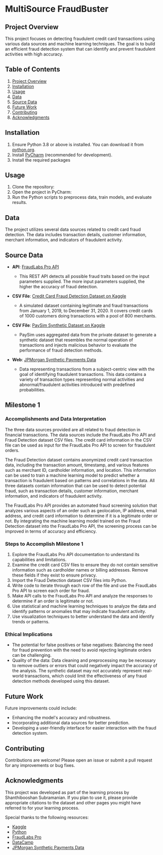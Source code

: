 # MultiSource FraudBuster

## Project Overview

This project focuses on detecting fraudulent credit card transactions using various data sources and machine learning techniques. The goal is to build an efficient fraud detection system that can identify and prevent fraudulent activities with high accuracy.

## Table of Contents

1. [Project Overview](#project-overview)
2. [Installation](#installation)
3. [Usage](#usage)
4. [Data](#data)
5. [Source Data](#source-data)
6. [Future Work](#future-work)
7. [Contributing](#contributing)
8. [Acknowledgments](#acknowledgments)

    
## Installation

1. Ensure Python 3.8 or above is installed. You can download it from [python.org](https://www.python.org/downloads/).
2. Install [PyCharm](https://www.jetbrains.com/pycharm/download/) (recommended for development).
3. Install the required packages


## Usage

1. Clone the repository:
2. Open the project in PyCharm:
3. Run the Python scripts to preprocess data, train models, and evaluate results.

## Data

The project utilizes several data sources related to credit card fraud detection. The data includes transaction details, customer information, merchant information, and indicators of fraudulent activity.

## Source Data

- **API**: [FraudLabs Pro API](https://www.fraudlabspro.com/developer/api/screen-order?ref=apilist.fun)
  - This REST API detects all possible fraud traits based on the input parameters supplied. The more input parameters supplied, the higher the accuracy of fraud detection.

- **CSV File**: [Credit Card Fraud Detection Dataset on Kaggle](https://www.kaggle.com/datasets/shayannaveed/credit-card-fraud-detection)
  - A simulated dataset containing legitimate and fraud transactions from January 1, 2019, to December 31, 2020. It covers credit cards of 1000 customers doing transactions with a pool of 800 merchants.

- **CSV File**: [PaySim Synthetic Dataset on Kaggle](https://www.kaggle.com/datasets/ealaxi/paysim1)
  - PaySim uses aggregated data from the private dataset to generate a synthetic dataset that resembles the normal operation of transactions and injects malicious behavior to evaluate the performance of fraud detection methods.

- **Web**: [JPMorgan Synthetic Payments Data](https://www.jpmorgan.com/synthetic-data/payments-data-for-fraud-detection)
  - Data representing transactions from a subject-centric view with the goal of identifying fraudulent transactions. This data contains a variety of transaction types representing normal activities and abnormal/fraudulent activities introduced with predefined probabilities.

## Milestone 1

### Accomplishments and Data Interpretation

The three data sources provided are all related to fraud detection in financial transactions. The data sources include the FraudLabs Pro API and Fraud Detection dataset CSV files. The credit card information in the CSV file can be used as input for the FraudLabs Pro API to screen for fraudulent orders.

The Fraud Detection dataset contains anonymized credit card transaction data, including the transaction amount, timestamp, and various features such as merchant ID, cardholder information, and location. This information can be used to train a machine learning model to predict whether a transaction is fraudulent based on patterns and correlations in the data. All three datasets contain information that can be used to detect potential fraud, such as transaction details, customer information, merchant information, and indicators of fraudulent activity.

The FraudLabs Pro API provides an automated fraud screening solution that analyzes various aspects of an order such as geolocation, IP address, email address, and credit card information to determine if it is a legitimate order or not. By integrating the machine learning model trained on the Fraud Detection dataset into the FraudLabs Pro API, the screening process can be improved in terms of accuracy and efficiency.

### Steps to Accomplish Milestone 1

1. Explore the FraudLabs Pro API documentation to understand its capabilities and limitations.
2. Examine the credit card CSV files to ensure they do not contain sensitive information such as cardholder names or billing addresses. Remove these fields if they exist to ensure privacy.
3. Import the Fraud Detection dataset CSV files into Python.
4. Write code to iterate through each row of the file and use the FraudLabs Pro API to screen each order for fraud.
5. Make API calls to the FraudLabs Pro API and analyze the responses to determine if an order is legitimate or not.
6. Use statistical and machine learning techniques to analyze the data and identify patterns or anomalies that may indicate fraudulent activity.
7. Use visualization techniques to better understand the data and identify trends or patterns.

### Ethical Implications

- The potential for false positives or false negatives: Balancing the need for fraud prevention with the need to avoid rejecting legitimate orders can be challenging.
- Quality of the data: Data cleaning and preprocessing may be necessary to remove outliers or errors that could negatively impact the accuracy of the analysis. The synthetic dataset may not accurately represent real-world transactions, which could limit the effectiveness of any fraud detection methods developed using this dataset.

## Future Work

Future improvements could include:
- Enhancing the model's accuracy and robustness.
- Incorporating additional data sources for better prediction.
- Developing a user-friendly interface for easier interaction with the fraud detection system.

## Contributing

Contributions are welcome! Please open an issue or submit a pull request for any improvements or bug fixes.

## Acknowledgments

This project was developed as part of the learning process by Shanthibooshan Subramanian. If you plan to use it, please provide appropriate citations to the dataset and other pages you might have referred to for your learning process.

Special thanks to the following resources:
- [Kaggle](https://www.kaggle.com/)
- [Python](https://www.python.org/)
- [FraudLabs Pro](https://www.fraudlabspro.com/)
- [DataCamp](https://app.datacamp.com/)
- [JPMorgan Synthetic Payments Data](https://www.jpmorgan.com/synthetic-data/payments-data-for-fraud-detection)




